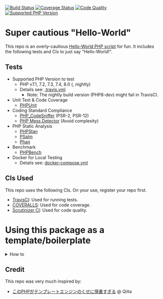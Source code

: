 [![Build Status](https://travis-ci.com/KEINOS/TPL-PHP-HelloWorld.svg?branch=master)](https://travis-ci.com/KEINOS/TPL-PHP-HelloWorld/builds)
[![Coverage Status](https://coveralls.io/repos/github/KEINOS/TPL-PHP-HelloWorld/badge.svg)](https://coveralls.io/github/KEINOS/TPL-PHP-HelloWorld)
[![Code Quality](https://img.shields.io/scrutinizer/quality/g/KEINOS/TPL-PHP-HelloWorld/master)](https://scrutinizer-ci.com/g/KEINOS/TPL-PHP-HelloWorld/build-status/master "Scrutinizer code quality")
[![Supported PHP Version](https://img.shields.io/packagist/php-v/keinos/hello-world-tpl)](https://github.com/KEINOS/TPL-PHP-HelloWorld/blob/master/.travis.yml "Version Support")

# Super cautious "Hello-World"

This repo is an overly-cautious [Hello-World PHP script](./src/Main.php) for fun. It includes the following tests and CIs to just say "Hello-World!".

## Tests

- Supported PHP Version to test
  - PHP v7.1, 7.2, 7.3, 7.4, 8.0 (, nightly)
  - Details see: [.travis.yml](./.travis.yml)
    - Note: The nightly build version (PHP8-dev) might fail in TravisCI.
- Unit Test & Code Coverage
  - [PHPUnit](https://phpunit.de/)
- Coding Standard Compliance
  - [PHP_CodeSniffer](https://github.com/squizlabs/PHP_CodeSniffer) (PSR-2, PSR-12)
  - [PHP Mess Detector](https://phpmd.org/) (Avoid complexity)
- PHP Static Analysis
  - [PHPStan](https://github.com/phpstan/phpstan)
  - [PSalm](https://psalm.dev/)
  - [Phan](https://github.com/phan/phan)
- Benchmark
  - [PHPBench](https://github.com/phpbench/phpbench)
- Docker for Local Testing
  - Details see: [docker-compose.yml](./docker-compose.yml)

## CIs Used

This repo uses the following CIs. On your use, register your repo first.

- [TravisCI](https://travis-ci.org/): Used for running tests.
- [COVERALLS](https://coveralls.io/): Used for code coverage.
- [Scrutinizer CI](https://scrutinizer-ci.com/): Used for code quality.

# Using this package as a template/boilerplate

<details><summary>How to</summary><div><br>

## How to use it as a template

1. Create a new copy.

    Choose one of the below commands that suits you.

    - Note that you need to specify your project's name. This will be your "package name" as well.

    ```bash
    # For composer user with NO Docker
    composer create-project keinos/hello-world-tpl MyNewProject
    cd MyNewProject
    ```

    ```bash
    # For Docker and docker-compose user (No PHP nor composer user)
    git clone https://github.com/KEINOS/TPL-PHP-HelloWorld.git MyNewProject
    cd MyNewProject
    rm -rf .git
    ```

2. Initialize.

    Run the script below, which will re-write the package and vendor names to the provided name. (Ex. MyVendorName)

    ```bash
    ./.devcontainer/initialize_package.php MyVendorName
    ```

3. Functioning test.

    Before anything, run the tests to check it's basic test functionality.

    ```bash
    composer test -- --all --verbose
    ```

4. Initial commit.

    Create an empty Git repository and commit them.

    ```bash
    git init
    git add .
    git commit -m 'initial commit'
    ```

5. Push the repo to GitHub then register it to the following CIs.

    - [TravisCI](https://travis-ci.org/)
    - [COVERALLS](https://coveralls.io/)

6. Re-name `ENVFILE.env.sample` to `ENVFILE.env`

7. Get your access token from COVERALLS' settings and place/replace the token value in `ENVFILE.env`.

8. Run tests again to see COVERALLS' function.

9. If the local test passes then commit changes and push.

10. If the tests passes on CIs then start building your project.

## Developing via Docker

This repo can be develop via Docker.

## VS Code and Docker User

If you use Visual Studio Code (a.k.a. VS Code) and have Docker installed, you can use **"Remote - Containers" extension** to develop your project over Docker container.

In this case, you don't need to install the packages or even PHP on your local env.

1. Install Microsoft's ["Remote - Containers"](https://marketplace.visualstudio.com/items?itemName=ms-vscode-remote.remote-containers) extension to your VS Code.
2. `git clone` this repo to your local.
3. Remove the `.git` directory and initialize as a new one by `git init`.
4. In VSCode, open the folder in Container by F1 -> "Remote-Containers".

</div></details>

## Credit

This repo was very much inspired by:

- [このPHPがテンプレートエンジンのくせに慎重すぎる](https://qiita.com/search?utf8=%E2%9C%93&sort=&q=title%3A%E3%81%93%E3%81%AEPHP%E3%81%8C%E3%83%86%E3%83%B3%E3%83%97%E3%83%AC%E3%83%BC%E3%83%88%E3%82%A8%E3%83%B3%E3%82%B8%E3%83%B3%E3%81%AE%E3%81%8F%E3%81%9B%E3%81%AB%E6%85%8E%E9%87%8D%E3%81%99%E3%81%8E%E3%82%8B) @ Qiita
